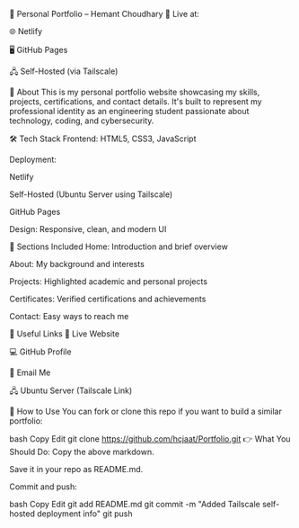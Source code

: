 💼 Personal Portfolio – Hemant Choudhary
🚀 Live at:

🌐 Netlify

🖥️ GitHub Pages

🖧 Self-Hosted (via Tailscale)

📌 About
This is my personal portfolio website showcasing my skills, projects, certifications, and contact details. It's built to represent my professional identity as an engineering student passionate about technology, coding, and cybersecurity.

🛠️ Tech Stack
Frontend: HTML5, CSS3, JavaScript

Deployment:

Netlify

Self-Hosted (Ubuntu Server using Tailscale)

GitHub Pages

Design: Responsive, clean, and modern UI

📂 Sections Included
Home: Introduction and brief overview

About: My background and interests

Projects: Highlighted academic and personal projects

Certificates: Verified certifications and achievements

Contact: Easy ways to reach me

🔗 Useful Links
🔗 Live Website

💻 GitHub Profile

📧 Email Me

🖧 Ubuntu Server (Tailscale Link)

📝 How to Use
You can fork or clone this repo if you want to build a similar portfolio:

bash
Copy
Edit
git clone https://github.com/hcjaat/Portfolio.git
👉 What You Should Do:
Copy the above markdown.

Save it in your repo as README.md.

Commit and push:

bash
Copy
Edit
git add README.md
git commit -m "Added Tailscale self-hosted deployment info"
git push
